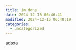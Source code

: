 ```yaml
---
title: im done
date: 2024-12-15 06:46:41
modified: 2024-12-15 06:48:19
categories:
  - uncategorized
---
```



<!-- wp:paragraph -->
<p>adsxa</p>
<!-- /wp:paragraph -->